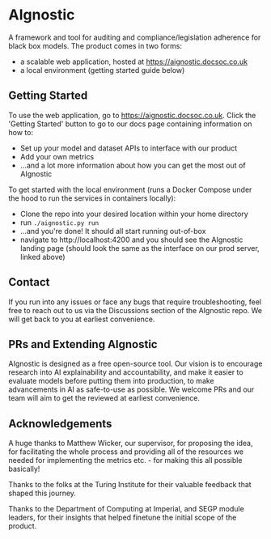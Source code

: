 # AIgnostic

A framework and tool for auditing and compliance/legislation adherence for black box models.
The product comes in two forms:
- a scalable web application, hosted at https://aignostic.docsoc.co.uk
- a local environment (getting started guide below)

## Getting Started
To use the web application, go to https://aignostic.docsoc.co.uk.
Click the 'Getting Started' button to go to our docs page containing information on how to:
- Set up your model and dataset APIs to interface with our product
- Add your own metrics
- ...and a lot more information about how you can get the most out of AIgnostic

To get started with the local environment (runs a Docker Compose under the hood to run the services in containers locally):
- Clone the repo into your desired location within your home directory
- run ```./aignostic.py run```
- ...and you're done! It should all start running out-of-box
- navigate to http://localhost:4200 and you should see the AIgnostic landing page (should look the same as the interface on our prod server, linked above)

## Contact
If you run into any issues or face any bugs that require troubleshooting, feel free to reach out to us via the Discussions section of the AIgnostic repo. We will get back to you at earliest convenience.

## PRs and Extending AIgnostic
AIgnostic is designed as a free open-source tool. Our vision is to encourage research into AI explainability and accountability, and make it easier to evaluate models before putting them into production, to make advancements in AI as safe-to-use as possible. We welcome PRs and our team will aim to get the reviewed at earliest convenience.


## Acknowledgements
A huge thanks to Matthew Wicker, our supervisor, for proposing the idea, for facilitating the whole process and providing all of the resources we needed for implementing the metrics etc. - for making this all possible basically!

Thanks to the folks at the Turing Institute for their valuable feedback that shaped this journey.

Thanks to the Department of Computing at Imperial, and SEGP module leaders, for their insights that helped finetune the initial scope of the product.
